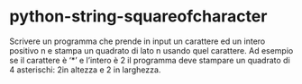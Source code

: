 # python-string-squareofcharacter
Scrivere un programma che prende in input un carattere ed un intero positivo n e stampa un quadrato di lato n usando quel carattere. Ad esempio se il carattere è ‘*’ e l’intero è 2 il programma deve stampare un quadrato di 4 asterischi: 2in altezza e 2 in larghezza.

